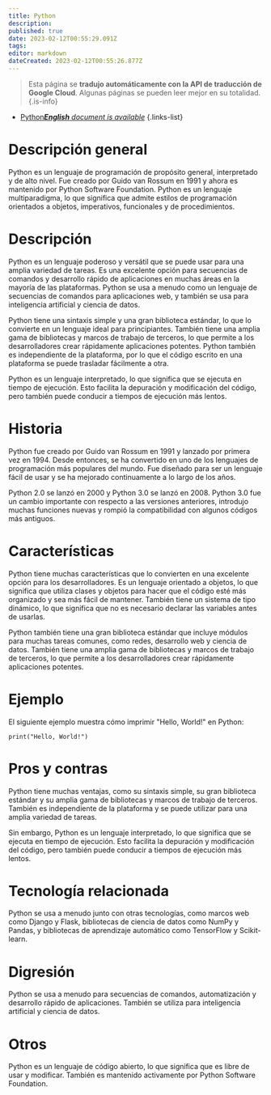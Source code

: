 ```yaml
---
title: Python
description: 
published: true
date: 2023-02-12T00:55:29.091Z
tags: 
editor: markdown
dateCreated: 2023-02-12T00:55:26.877Z
---
```


> Esta página se **tradujo automáticamente con la API de traducción de Google Cloud**.
Algunas páginas se pueden leer mejor en su totalidad.{.is-info}



- [Python***English** document is available*](/en/Knowledge-base/Dictionary/python)
{.links-list}


# Descripción general
Python es un lenguaje de programación de propósito general, interpretado y de alto nivel. Fue creado por Guido van Rossum en 1991 y ahora es mantenido por Python Software Foundation. Python es un lenguaje multiparadigma, lo que significa que admite estilos de programación orientados a objetos, imperativos, funcionales y de procedimientos.

# Descripción
Python es un lenguaje poderoso y versátil que se puede usar para una amplia variedad de tareas. Es una excelente opción para secuencias de comandos y desarrollo rápido de aplicaciones en muchas áreas en la mayoría de las plataformas. Python se usa a menudo como un lenguaje de secuencias de comandos para aplicaciones web, y también se usa para inteligencia artificial y ciencia de datos.

Python tiene una sintaxis simple y una gran biblioteca estándar, lo que lo convierte en un lenguaje ideal para principiantes. También tiene una amplia gama de bibliotecas y marcos de trabajo de terceros, lo que permite a los desarrolladores crear rápidamente aplicaciones potentes. Python también es independiente de la plataforma, por lo que el código escrito en una plataforma se puede trasladar fácilmente a otra.

Python es un lenguaje interpretado, lo que significa que se ejecuta en tiempo de ejecución. Esto facilita la depuración y modificación del código, pero también puede conducir a tiempos de ejecución más lentos.

# Historia
Python fue creado por Guido van Rossum en 1991 y lanzado por primera vez en 1994. Desde entonces, se ha convertido en uno de los lenguajes de programación más populares del mundo. Fue diseñado para ser un lenguaje fácil de usar y se ha mejorado continuamente a lo largo de los años.

Python 2.0 se lanzó en 2000 y Python 3.0 se lanzó en 2008. Python 3.0 fue un cambio importante con respecto a las versiones anteriores, introdujo muchas funciones nuevas y rompió la compatibilidad con algunos códigos más antiguos.

# Características
Python tiene muchas características que lo convierten en una excelente opción para los desarrolladores. Es un lenguaje orientado a objetos, lo que significa que utiliza clases y objetos para hacer que el código esté más organizado y sea más fácil de mantener. También tiene un sistema de tipo dinámico, lo que significa que no es necesario declarar las variables antes de usarlas.

Python también tiene una gran biblioteca estándar que incluye módulos para muchas tareas comunes, como redes, desarrollo web y ciencia de datos. También tiene una amplia gama de bibliotecas y marcos de trabajo de terceros, lo que permite a los desarrolladores crear rápidamente aplicaciones potentes.

# Ejemplo
El siguiente ejemplo muestra cómo imprimir "Hello, World!" en Python:

```
print("Hello, World!")
```

# Pros y contras
Python tiene muchas ventajas, como su sintaxis simple, su gran biblioteca estándar y su amplia gama de bibliotecas y marcos de trabajo de terceros. También es independiente de la plataforma y se puede utilizar para una amplia variedad de tareas.

Sin embargo, Python es un lenguaje interpretado, lo que significa que se ejecuta en tiempo de ejecución. Esto facilita la depuración y modificación del código, pero también puede conducir a tiempos de ejecución más lentos.

# Tecnología relacionada
Python se usa a menudo junto con otras tecnologías, como marcos web como Django y Flask, bibliotecas de ciencia de datos como NumPy y Pandas, y bibliotecas de aprendizaje automático como TensorFlow y Scikit-learn.

# Digresión
Python se usa a menudo para secuencias de comandos, automatización y desarrollo rápido de aplicaciones. También se utiliza para inteligencia artificial y ciencia de datos.

# Otros
Python es un lenguaje de código abierto, lo que significa que es libre de usar y modificar. También es mantenido activamente por Python Software Foundation.